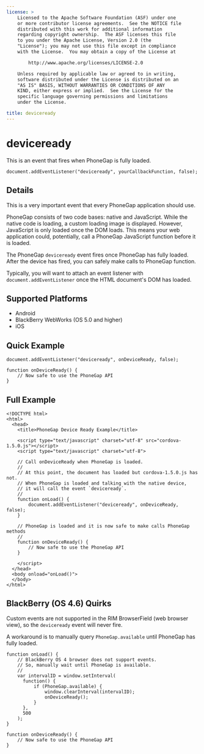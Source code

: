 ```yaml
---
license: >
    Licensed to the Apache Software Foundation (ASF) under one
    or more contributor license agreements.  See the NOTICE file
    distributed with this work for additional information
    regarding copyright ownership.  The ASF licenses this file
    to you under the Apache License, Version 2.0 (the
    "License"); you may not use this file except in compliance
    with the License.  You may obtain a copy of the License at

        http://www.apache.org/licenses/LICENSE-2.0

    Unless required by applicable law or agreed to in writing,
    software distributed under the License is distributed on an
    "AS IS" BASIS, WITHOUT WARRANTIES OR CONDITIONS OF ANY
    KIND, either express or implied.  See the License for the
    specific language governing permissions and limitations
    under the License.

title: deviceready
---
```


deviceready
===========

This is an event that fires when PhoneGap is fully loaded.

    document.addEventListener("deviceready", yourCallbackFunction, false);

Details
-------

This is a very important event that every PhoneGap application should use.

PhoneGap consists of two code bases: native and JavaScript. While the native code is loading, a custom loading image is displayed. However, JavaScript is only loaded once the DOM loads. This means your web application could, potentially, call a PhoneGap JavaScript function before it is loaded.

The PhoneGap `deviceready` event fires once PhoneGap has fully loaded. After the device has fired, you can safely make calls to PhoneGap function.

Typically, you will want to attach an event listener with `document.addEventListener` once the HTML document's DOM has loaded.

Supported Platforms
-------------------

- Android
- BlackBerry WebWorks (OS 5.0 and higher)
- iOS

Quick Example
-------------

    document.addEventListener("deviceready", onDeviceReady, false);

    function onDeviceReady() {
        // Now safe to use the PhoneGap API
    }

Full Example
------------

    <!DOCTYPE html>
    <html>
      <head>
        <title>PhoneGap Device Ready Example</title>

        <script type="text/javascript" charset="utf-8" src="cordova-1.5.0.js"></script>
        <script type="text/javascript" charset="utf-8">

        // Call onDeviceReady when PhoneGap is loaded.
        //
        // At this point, the document has loaded but cordova-1.5.0.js has not.
        // When PhoneGap is loaded and talking with the native device,
        // it will call the event `deviceready`.
        //
        function onLoad() {
            document.addEventListener("deviceready", onDeviceReady, false);
        }

        // PhoneGap is loaded and it is now safe to make calls PhoneGap methods
        //
        function onDeviceReady() {
            // Now safe to use the PhoneGap API
        }

        </script>
      </head>
      <body onload="onLoad()">
      </body>
    </html>
    
BlackBerry (OS 4.6) Quirks
--------------------------

Custom events are not supported in the RIM BrowserField (web browser view), so the `deviceready` event will never fire.

A workaround is to manually query `PhoneGap.available` until PhoneGap has fully loaded.

    function onLoad() {
        // BlackBerry OS 4 browser does not support events.
        // So, manually wait until PhoneGap is available.
        //
        var intervalID = window.setInterval(
          function() {
              if (PhoneGap.available) {
                  window.clearInterval(intervalID);
                  onDeviceReady();
              }
          },
          500
        );
    }

    function onDeviceReady() {
        // Now safe to use the PhoneGap API
    }
